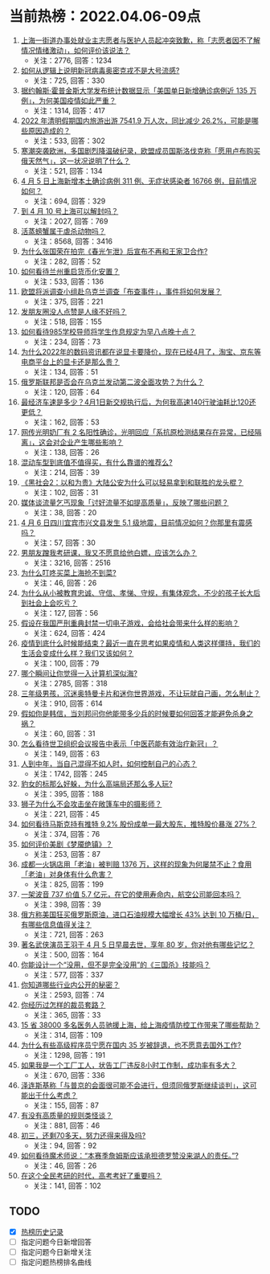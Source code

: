 # 当前热榜：2022.04.06-09点
1. [上海一街道办事处就业主志愿者与医护人员起冲突致歉，称「志愿者因不了解情况情绪激动」，如何评价该说法？](https://www.zhihu.com/question/526163228)
    * 关注：2776, 回答：1234
2. [如何从逻辑上说明新冠病毒奥密克戎不是大号流感?](https://www.zhihu.com/question/526155418)
    * 关注：725, 回答：330
3. [据约翰斯·霍普金斯大学发布统计数据显示「美国单日新增确诊病例近 135 万例」，为何美国疫情如此严重？](https://www.zhihu.com/question/526181126)
    * 关注：1314, 回答：417
4. [2022 年清明假期国内旅游出游 7541.9 万人次，同比减少 26.2%，可能是哪些原因造成的？](https://www.zhihu.com/question/526192947)
    * 关注：533, 回答：302
5. [寒潮突袭欧洲，多国剧烈降温破纪录，欧盟成员国斯洛伐克称「愿用卢布购买俄天然气」，这一状况说明了什么？](https://www.zhihu.com/question/526083781)
    * 关注：521, 回答：134
6. [4 月 5 日上海新增本土确诊病例 311 例、无症状感染者 16766 例，目前情况如何？](https://www.zhihu.com/question/526254075)
    * 关注：694, 回答：329
7. [到 4 月 10 号上海可以解封吗？](https://www.zhihu.com/question/525648067)
    * 关注：2027, 回答：769
8. [活蒸螃蟹属于虐杀动物吗？](https://www.zhihu.com/question/20126279)
    * 关注：8568, 回答：3416
9. [为什么张国荣在拍完《春光乍泄》后宣布不再和王家卫合作?](https://www.zhihu.com/question/41854199)
    * 关注：282, 回答：52
10. [如何看待兰州重启货币化安置？](https://www.zhihu.com/question/526027279)
    * 关注：533, 回答：136
11. [欧盟将派调查小组赴乌克兰调查「布查事件」，事件将如何发展？](https://www.zhihu.com/question/526135845)
    * 关注：375, 回答：221
12. [发朋友圈没人点赞是人缘不好吗？](https://www.zhihu.com/question/397325321)
    * 关注：518, 回答：155
13. [如何看待985学校导师将学生作息规定为早八点晚十点？](https://www.zhihu.com/question/525904834)
    * 关注：234, 回答：73
14. [为什么2022年的数码资讯都在说显卡要降价，现在已经4月了，淘宝、京东等电商平台上的显卡还是那么贵？](https://www.zhihu.com/question/525801571)
    * 关注：134, 回答：51
15. [俄罗斯联邦是否会在乌克兰发动第二波全面攻势？为什么？](https://www.zhihu.com/question/525892661)
    * 关注：120, 回答：64
16. [最经济车速是多少？4月1日新交规执行后，为何我高速140行驶油耗比120还更低？](https://www.zhihu.com/question/525908391)
    * 关注：162, 回答：53
17. [网传光明奶厂有 2 名阳性确诊，光明回应「系抗原检测结果存在异常，已经隔离」，这会对企业产生哪些影响？](https://www.zhihu.com/question/526018276)
    * 关注：138, 回答：26
18. [混动车型到底值不值得买，有什么靠谱的推荐么?](https://www.zhihu.com/question/525252121)
    * 关注：214, 回答：39
19. [《黑社会2：以和为贵》大陆公安为什么可以轻易拿到和联胜的龙头棍？](https://www.zhihu.com/question/524574178)
    * 关注：102, 回答：31
20. [媒体谈流量乞丐现象「讨好流量不如提高质量」，反映了哪些问题？](https://www.zhihu.com/question/524946395)
    * 关注：38, 回答：20
21. [4 月 6 日四川宜宾市兴文县发生 5.1 级地震，目前情况如何？你那里有震感吗？](https://www.zhihu.com/question/526254748)
    * 关注：57, 回答：30
22. [男朋友蹭我考研课，我又不愿意给他白嫖，应该怎么办？](https://www.zhihu.com/question/525265612)
    * 关注：3216, 回答：2516
23. [为什么叮咚买菜上海抢不到菜?](https://www.zhihu.com/question/525149229)
    * 关注：46, 回答：26
24. [为什么从小被教育忠诚、守信、孝悌、守规，有集体观念，不少的孩子长大后到社会上会吃亏？](https://www.zhihu.com/question/525413641)
    * 关注：127, 回答：56
25. [假设在我国严刑重典封禁一切电子游戏，会给社会带来什么样的影响？](https://www.zhihu.com/question/280595857)
    * 关注：624, 回答：424
26. [疫情到底什么时候能结束？最近一直在思考如果疫情和人类这样僵持，我们的生活会变成什么样？我们又该如何？](https://www.zhihu.com/question/525396469)
    * 关注：100, 回答：79
27. [哪个瞬间让你觉得一入计算机深似海?](https://www.zhihu.com/question/66800857)
    * 关注：2785, 回答：318
28. [三年级男孩，沉迷奥特曼卡片和迷你世界游戏，不让玩就自己画，怎么制止？](https://www.zhihu.com/question/519533253)
    * 关注：910, 回答：614
29. [假如你是韩信，当刘邦问你他能带多少兵的时候要如何回答才能避免杀身之祸？](https://www.zhihu.com/question/522799019)
    * 关注：60, 回答：31
30. [怎么看待世卫组织会议报告中表示「中医药能有效治疗新冠」？](https://www.zhihu.com/question/526018516)
    * 关注：149, 回答：63
31. [人到中年，当自己混得不如人时，如何控制自己的心态？](https://www.zhihu.com/question/468881377)
    * 关注：1742, 回答：245
32. [豹女的标那么好躲，为什么高端局还那么多人玩?](https://www.zhihu.com/question/451881236)
    * 关注：395, 回答：188
33. [狮子为什么不会攻击坐在敞篷车中的摄影师？](https://www.zhihu.com/question/26612355)
    * 关注：221, 回答：45
34. [如何看待马斯克持有推特 9.2% 股份成单一最大股东，推特股价暴涨 27%？](https://www.zhihu.com/question/526106904)
    * 关注：374, 回答：76
35. [如何评价美剧《梦魇绝镇》？](https://www.zhihu.com/question/517609351)
    * 关注：253, 回答：87
36. [成都一火锅店用「老油」被判赔 1376 万，这样的现象为何屡禁不止？食用「老油」对身体有什么危害？](https://www.zhihu.com/question/525964020)
    * 关注：825, 回答：199
37. [一架波音 737 价值 5.7 亿元，在它的使用寿命内，航空公司能回本吗？](https://www.zhihu.com/question/523793797)
    * 关注：398, 回答：39
38. [俄方称美国狂买俄罗斯原油，进口石油规模大幅增长 43% 达到 10 万桶/日，有哪些信息值得关注？](https://www.zhihu.com/question/526098406)
    * 关注：721, 回答：263
39. [著名武侠演员王羽于 4 月 5 日早晨去世，享年 80 岁，你对他有哪些记忆？](https://www.zhihu.com/question/526094668)
    * 关注：500, 回答：164
40. [你能设计一个“没用，但不是完全没用”的《三国杀》技能吗？](https://www.zhihu.com/question/479921644)
    * 关注：577, 回答：337
41. [你知道哪些行业内公开的秘密？](https://www.zhihu.com/question/47315632)
    * 关注：2593, 回答：74
42. [你经历过怎样的裁员套路？](https://www.zhihu.com/question/323406187)
    * 关注：365, 回答：33
43. [15 省 38000 多名医务人员驰援上海，给上海疫情防控工作带来了哪些帮助？](https://www.zhihu.com/question/525969772)
    * 关注：314, 回答：109
44. [为什么有些高级程序员宁愿在国内 35 岁被辞退，也不愿意去国外工作?](https://www.zhihu.com/question/521742533)
    * 关注：1298, 回答：191
45. [如果我是一个工厂工人，状告工厂违反8小时工作制，成功率有多大？](https://www.zhihu.com/question/480817186)
    * 关注：670, 回答：336
46. [泽连斯基称「与普京的会面很可能不会进行，但须同俄罗斯继续谈判」，这可能出于什么考虑？](https://www.zhihu.com/question/526173292)
    * 关注：155, 回答：87
47. [有没有高质量的规则类怪谈？](https://www.zhihu.com/question/505507304)
    * 关注：881, 回答：46
48. [初三，还剩70多天，努力还得来得及吗?](https://www.zhihu.com/question/525991658)
    * 关注：94, 回答：92
49. [如何看待魔术师说：“本赛季詹姆斯应该承担德罗赞没来湖人的责任。”?](https://www.zhihu.com/question/526100462)
    * 关注：46, 回答：26
50. [在这个全民考研的时代，高考考好了重要吗？](https://www.zhihu.com/question/525683489)
    * 关注：141, 回答：102
## TODO
* [x] [热榜历史记录](hot_history/AllHot.md)
* [ ] 指定问题今日新增回答
* [ ] 指定问题今日新增关注
* [ ] 指定问题热榜排名曲线
